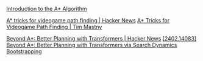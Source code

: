 
[Introduction to the A* Algorithm](https://www.redblobgames.com/pathfinding/a-star/introduction.html)

[A* tricks for videogame path finding | Hacker News](https://news.ycombinator.com/item?id=38833658)
[A* Tricks for Videogame Path Finding | Tim Mastny](https://timmastny.com/blog/a-star-tricks-for-videogame-path-finding/)

[Beyond A*: Better Planning with Transformers | Hacker News](https://news.ycombinator.com/item?id=39479478)
[[2402.14083] Beyond A*: Better Planning with Transformers via Search Dynamics Bootstrapping](https://arxiv.org/abs/2402.14083)
